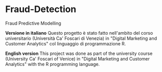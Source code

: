 # Fraud-Detection
Fraud Predictive Modelling

**Versione in italiano**
Questo progetto è stato fatto nell'ambito del corso universitario (Università Ca' Foscari di Venezia) in "Digital Marketing and Customer Analytics" col linguaggio di programmazione R.

**English version**
This project was done as part of the university course (University Ca' Foscari of Venice) in "Digital Marketing and Customer Analytics" with the R programming language.
